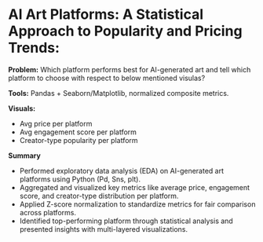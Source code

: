 # AI Art Platforms: A Statistical Approach to Popularity and Pricing Trends:

**Problem:** Which platform performs best for AI-generated art and tell which platform to choose with respect to below mentioned visulas?

**Tools:** Pandas + Seaborn/Matplotlib, normalized composite metrics.

**Visuals:**

- Avg price per platform
- Avg engagement score per platform
- Creator-type popularity per platform

**Summary**

- Performed exploratory data analysis (EDA) on AI-generated art platforms using Python (Pd, Sns, plt).
- Aggregated and visualized key metrics like average price, engagement score, and creator-type distribution per platform.
- Applied Z-score normalization to standardize metrics for fair comparison across platforms.
- Identified top-performing platform through statistical analysis and presented insights with multi-layered visualizations.

